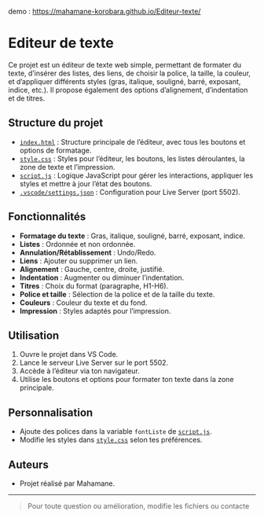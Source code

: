 demo : https://mahamane-korobara.github.io/Editeur-texte/
# Editeur de texte

Ce projet est un éditeur de texte web simple, permettant de formater du texte, d’insérer des listes, des liens, de choisir la police, la taille, la couleur, et d’appliquer différents styles (gras, italique, souligné, barré, exposant, indice, etc.). Il propose également des options d’alignement, d’indentation et de titres.

## Structure du projet

- [`index.html`](index.html) : Structure principale de l’éditeur, avec tous les boutons et options de formatage.
- [`style.css`](style.css) : Styles pour l’éditeur, les boutons, les listes déroulantes, la zone de texte et l’impression.
- [`script.js`](script.js) : Logique JavaScript pour gérer les interactions, appliquer les styles et mettre à jour l’état des boutons.
- [`.vscode/settings.json`](.vscode/settings.json) : Configuration pour Live Server (port 5502).

## Fonctionnalités

- **Formatage du texte** : Gras, italique, souligné, barré, exposant, indice.
- **Listes** : Ordonnée et non ordonnée.
- **Annulation/Rétablissement** : Undo/Redo.
- **Liens** : Ajouter ou supprimer un lien.
- **Alignement** : Gauche, centre, droite, justifié.
- **Indentation** : Augmenter ou diminuer l’indentation.
- **Titres** : Choix du format (paragraphe, H1-H6).
- **Police et taille** : Sélection de la police et de la taille du texte.
- **Couleurs** : Couleur du texte et du fond.
- **Impression** : Styles adaptés pour l’impression.

## Utilisation

1. Ouvre le projet dans VS Code.
2. Lance le serveur Live Server sur le port 5502.
3. Accède à l’éditeur via ton navigateur.
4. Utilise les boutons et options pour formater ton texte dans la zone principale.

## Personnalisation

- Ajoute des polices dans la variable `fontListe` de [`script.js`](script.js).
- Modifie les styles dans [`style.css`](style.css) selon tes préférences.

## Auteurs

- Projet réalisé par Mahamane.

---

> Pour toute question ou amélioration, modifie les fichiers ou contacte
